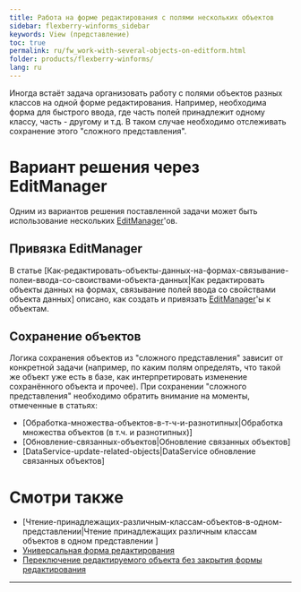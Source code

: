 ```yaml
---
title: Работа на форме редактирования с полями нескольких объектов 
sidebar: flexberry-winforms_sidebar
keywords: View (представление)
toc: true
permalink: ru/fw_work-with-several-objects-on-editform.html
folder: products/flexberry-winforms/
lang: ru
---
```

Иногда встаёт задача организовать работу с полями объектов разных классов на одной форме редактирования. Например, необходима форма для быстрого ввода, где часть полей принадлежит одному классу, часть - другому и т.д. В таком случае необходимо отслеживать сохранение этого "сложного представления".

# Вариант решения через EditManager
Одним из вариантов решения поставленной задачи может быть использование нескольких [EditManager](fw_editmanager.html)'ов.

## Привязка EditManager
В статье [Как-редактировать-объекты-данных-на-формах-связывание-полеи-ввода-со-своиствами-объекта-данных|Как редактировать объекты данных на формах, связывание полей ввода со свойствами объекта данных] описано, как создать и привязать [EditManager](fw_editmanager.html)'ы к объектам.

## Сохранение объектов
Логика сохранения объектов из "сложного представления" зависит от конкретной задачи (например, по каким полям определять, что такой же объект уже есть в базе, как интерпретировать изменение сохранённого объекта и прочее).
При сохранении "сложного представления" необходимо обратить внимание на моменты, отмеченные в статьях:
* [Обработка-множества-объектов-в-т-ч-и-разнотипных|Обработка множества объектов (в т.ч. и разнотипных)] 
* [Обновление-связанных-объектов|Обновление связанных объектов]
* [DataService-update-related-objects|DataService обновление связанных объектов]

# Смотри также
* [Чтение-принадлежащих-различным-классам-объектов-в-одном-представлении|Чтение принадлежащих различным классам объектов в одном представлении ]
* [Универсальная форма редактирования](Универсальная-форма-редактирования.html)
* [Переключение редактируемого объекта без закрытия формы редактирования ](fw_switch-editing-object.html)
----